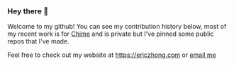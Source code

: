 ### Hey there 👋

Welcome to my github! You can see my contribution history below, most of my recent work is for <a target="_blank" href="https://chimemenu.com">Chime</a> and is private but I've pinned some public repos that I've made.

Feel free to check out my website at https://ericzhong.com or <a href="mailto:ezhong@umich.edu">email me</a>

<!--
**zhongeric/zhongeric** is a ✨ _special_ ✨ repository because its `README.md` (this file) appears on your GitHub profile.

Here are some ideas to get you started:

- 🔭 I’m currently working on ...
- 🌱 I’m currently learning ...
- 👯 I’m looking to collaborate on ...
- 🤔 I’m looking for help with ...
- 💬 Ask me about ...
- 📫 How to reach me: ...
- 😄 Pronouns: ...
- ⚡ Fun fact: ...
-->
